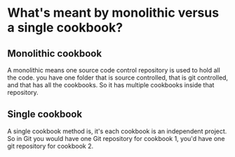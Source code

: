 # What's meant by monolithic versus a single cookbook?

## Monolithic cookbook

A monolithic means one source code control repository
is used to hold all the code.
you have one folder that is source controlled,
that is git controlled, and that has all the cookbooks.
So it has multiple cookbooks inside that repository.

## Single cookbook

A single cookbook method is,
it's each cookbook is an independent project.
So in Git you would have one Git repository
for cookbook 1, you'd have one git repository for cookbook 2.
